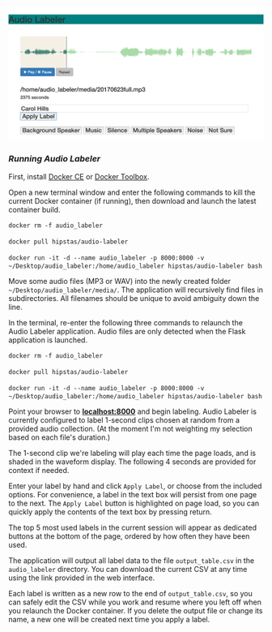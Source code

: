 ![](img/Audio_Labeler.png)


### *Running Audio Labeler*

First, install [Docker CE](https://www.docker.com/community-edition) or [Docker Toolbox](https://www.docker.com/products/docker-toolbox).

Open a new terminal window and enter the following commands to kill the current Docker container (if running), then download and launch the latest container build.

```
docker rm -f audio_labeler

docker pull hipstas/audio-labeler

docker run -it -d --name audio_labeler -p 8000:8000 -v ~/Desktop/audio_labeler:/home/audio_labeler hipstas/audio-labeler bash
```
Move some audio files (MP3 or WAV) into the newly created folder `~/Desktop/audio_labeler/media/`. The application will recursively find files in subdirectories. All filenames should be unique to avoid ambiguity down the line.

In the terminal, re-enter the following three commands to relaunch the Audio Labeler application. Audio files are only detected when the Flask application is launched.

```
docker rm -f audio_labeler

docker pull hipstas/audio-labeler

docker run -it -d --name audio_labeler -p 8000:8000 -v ~/Desktop/audio_labeler:/home/audio_labeler hipstas/audio-labeler bash
```

Point your browser to **[localhost:8000](localhost:8000)** and begin labeling. Audio Labeler is currently configured to label 1-second clips chosen at random from a provided audio collection. (At the moment I'm  not weighting my selection based on each file's duration.)

The 1-second clip we're labeling will play each time the page loads, and is shaded in the waveform display. The following 4 seconds are provided for context if needed.

Enter your label by hand and click `Apply Label`, or choose from the included options. For convenience, a label in the text box will persist from one page to the next. The `Apply Label` button is highlighted on page load, so you can quickly apply the contents of the text box by pressing return.

The top 5 most used labels in the current session will appear as dedicated buttons at the bottom of the page, ordered by how often they have been used.

The application will output all label data to the file `output_table.csv` in the `audio_labeler` directory. You can download the current CSV at any time using the link provided in the web interface.

Each label is written as a new row to the end of `output_table.csv`, so you can safely edit the CSV while you work and resume where you left off when you relaunch the Docker container. If you delete the output file or change its name, a new one will be created next time you apply a label.

